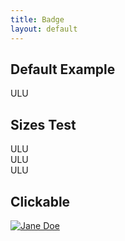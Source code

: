 ```yaml
---
title: Badge
layout: default
---
```


## Default Example

<div class="badge">
  <div class="badge__inner">
    <span>ULU</span>
  </div>
</div>

## Sizes Test

<div class="badge badge--small">
  <div class="badge__inner">
    <span>ULU</span>
  </div>
</div>

<div class="badge">
  <div class="badge__inner">
    <span>ULU</span>
  </div>
</div>

<div class="badge badge--large">
  <div class="badge__inner">
    <span>ULU</span>
  </div>
</div>

## Clickable

<a href="#" class="badge badge--clickable">
  <div class="badge__inner">
    <img src="https://picsum.photos/id/64/300/300" alt="Jane Doe">
  </div>
</a>

